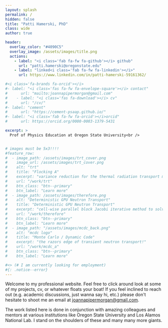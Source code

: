 ```yaml
---
layout: splash
permalink: /
hidden: false
title: "Patti Hamerski, PhD"
class: wide
author: true

header:
  overlay_color: "#4090C5"
  overlay_image: /assets/images/title.png 
  actions:
    - label: "<i class='fab fa-fw fa-github'></i> github"
      url: "patti.hamerski@oregonstate.edu"
    - label: "linked<i class='fab fa-fw fa-linkedin'></i>"
      url: https://www.linkedin.com/in/patti-hamerski-59161362/

#<i class='fa-brands fa-orcid'></i>
#- label: "<i class='fas fa-fw fa-envelope-square'></i> contact"
#      url: "mailto:joannapipermorgan@gmail.com"
#    - label: "<i class='fas fa-download'></i> cv"
#      url: "/cv/"
#- label: "cement"
#      url: "https://cement-psaap.github.io/"
#- label: "<i class='fab fa-fw fa-orcid'></i>orcid"
#      url: https://orcid.org/0000-0003-1379-5431

excerpt: >
  Prof of Physics Education at Oregon State University<br />


# images must be 5x3!!!!
#feature_row:
#  - image_path: /assets/images/trt_cover.png
#    image_url: /assets/images/trt_cover.png
#    alt: "trt"
#    title: "Flocking A"
#    excerpt: "variance reduction for the thermal radiation transport monte carlo"
#    url: "/work/trt"
#    btn_class: "btn--primary"
#    btn_label: "Learn more"
#  - image_path: /assets/images/therefore.png
#    alt: "Deterministic GPU Neutron Transport"
#    title: "Deterministic GPU Neutron Transport"
#    excerpt: "cell-wise parallel block Jacobi iterative method to solve the NTE"
#    url: "/work/therefore"
#    btn_class: "btn--primary"
#    btn_label: "Learn more"
#  - image_path: "/assets/images/mcdc_back.png"
#    alt: "mcdc logo"
#    title: "Monte Carlo / Dynamic Code"
#    excerpt: "the razors edge of transient neutron transport!"
#    url: "/work/mcdc_a"
#    btn_class: "btn--primary"
#    btn_label: "Learn more"

#<> (# I am currently looking for employment)
#{: .notice--error}
---
```


Welcome to my professional website. Feel free to click around look at some of my projects, cv, or whatever floats your boat! If you feel inclined to reach out (e.g. academic discussions, just wanna say hi, etc.) please don't hesitate to shoot me an email at [joannapipermorgan@gmail.com](mailto:joannapipermorgan@gmail.com).

The work listed here is done in conjunction with amazing colleagues and mentors at various institutions like Oregon State University and Los Alamos National Lab. I stand on the shoulders of these and many many more giants.
